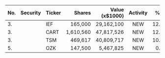 No. | Security | Ticker | Shares | Value (x$1000) | Activity | % Port
|--- | --- | --- | ---:| ---:|:---:| ---:|
 3.||IEF</a>|165,000|29,162,100|NEW|12.99%|<a href=rel="bookmark"></a>
3.||CART</a>|1,610,560|47,817,526|NEW|12.24%|<a href=rel="bookmark"></a>
3.||TSM</a>|469,617|40,809,717|NEW|10.62%|<a href=rel="bookmark"></a>
5.||OZK</a>|147,500|5,467,825|NEW|0.38%|<a href=rel="bookmark"></a>
